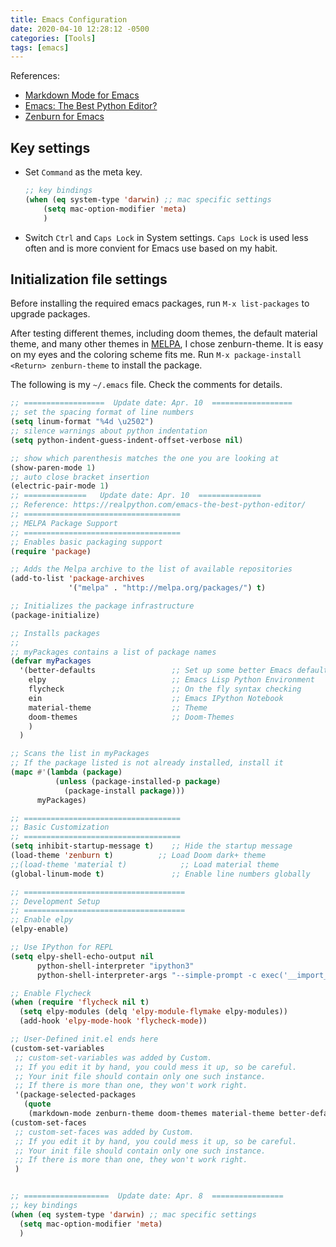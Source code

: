 ```yaml
---
title: Emacs Configuration
date: 2020-04-10 12:28:12 -0500
categories: [Tools]
tags: [emacs]
---
```

References:
- [Markdown Mode for Emacs](https://jblevins.org/projects/markdown-mode/)
- [Emacs: The Best Python Editor?](https://realpython.com/emacs-the-best-python-editor/)
- [Zenburn for Emacs](https://github.com/bbatsov/zenburn-emacs)

## Key settings
- Set `Command` as the meta key.
  ```lisp
  ;; key bindings
  (when (eq system-type 'darwin) ;; mac specific settings
	  (setq mac-option-modifier 'meta)
	  )
  ```
- Switch `Ctrl` and `Caps Lock` in System settings. `Caps Lock` is used less often and is more convient for Emacs use based on my habit.

## Initialization file settings

Before installing the required emacs packages, run `M-x list-packages` to upgrade packages.

After testing different themes, including doom themes, the default material theme, and many other themes in [MELPA](https://melpa.org/#/), I chose zenburn-theme. It is easy on my eyes and the coloring scheme fits me. Run `M-x package-install <Return> zenburn-theme` to install the package.

The following is my `~/.emacs` file. Check the comments for details.

```lisp
;; ==================  Update date: Apr. 10  ==================
;; set the spacing format of line numbers
(setq linum-format "%4d \u2502")
;; silence warnings about python indentation
(setq python-indent-guess-indent-offset-verbose nil)

;; show which parenthesis matches the one you are looking at
(show-paren-mode 1)
;; auto close bracket insertion
(electric-pair-mode 1)
;; ==============   Update date: Apr. 10  ==============
;; Reference: https://realpython.com/emacs-the-best-python-editor/
;; ===================================
;; MELPA Package Support
;; ===================================
;; Enables basic packaging support
(require 'package)

;; Adds the Melpa archive to the list of available repositories
(add-to-list 'package-archives
             '("melpa" . "http://melpa.org/packages/") t)

;; Initializes the package infrastructure
(package-initialize)

;; Installs packages
;;
;; myPackages contains a list of package names
(defvar myPackages
  '(better-defaults                 ;; Set up some better Emacs defaults
    elpy                            ;; Emacs Lisp Python Environment
    flycheck                        ;; On the fly syntax checking
    ein                             ;; Emacs IPython Notebook
    material-theme                  ;; Theme
    doom-themes                     ;; Doom-Themes
    )
  )

;; Scans the list in myPackages
;; If the package listed is not already installed, install it
(mapc #'(lambda (package)
          (unless (package-installed-p package)
            (package-install package)))
      myPackages)

;; ===================================
;; Basic Customization
;; ===================================
(setq inhibit-startup-message t)    ;; Hide the startup message
(load-theme 'zenburn t)          ;; Load Doom dark+ theme
;;(load-theme 'material t)            ;; Load material theme
(global-linum-mode t)               ;; Enable line numbers globally

;; ====================================
;; Development Setup
;; ====================================
;; Enable elpy
(elpy-enable)

;; Use IPython for REPL
(setq elpy-shell-echo-output nil
      python-shell-interpreter "ipython3"
      python-shell-interpreter-args "--simple-prompt -c exec('__import__(\\'readline\\')') -i")

;; Enable Flycheck
(when (require 'flycheck nil t)
  (setq elpy-modules (delq 'elpy-module-flymake elpy-modules))
  (add-hook 'elpy-mode-hook 'flycheck-mode))

;; User-Defined init.el ends here
(custom-set-variables
 ;; custom-set-variables was added by Custom.
 ;; If you edit it by hand, you could mess it up, so be careful.
 ;; Your init file should contain only one such instance.
 ;; If there is more than one, they won't work right.
 '(package-selected-packages
   (quote
    (markdown-mode zenburn-theme doom-themes material-theme better-defaults))))
(custom-set-faces
 ;; custom-set-faces was added by Custom.
 ;; If you edit it by hand, you could mess it up, so be careful.
 ;; Your init file should contain only one such instance.
 ;; If there is more than one, they won't work right.
 )


;; ===================  Update date: Apr. 8  ================
;; key bindings
(when (eq system-type 'darwin) ;; mac specific settings
  (setq mac-option-modifier 'meta)
  )
```









